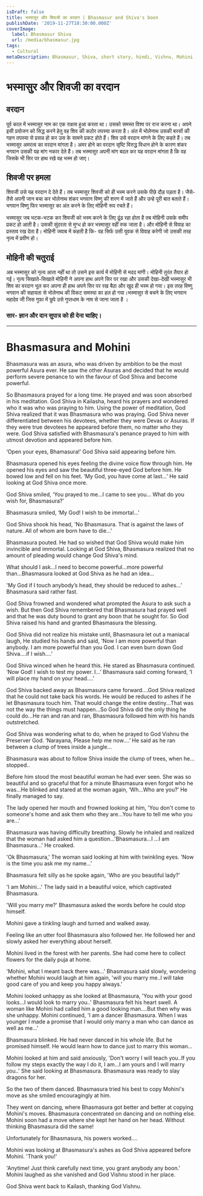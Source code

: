 ```yaml
---
isDraft: false
title: भस्मासुर और शिवजी का वरदान | Bhasmasur and Shiva's boon
publishDate: '2019-11-27T18:30:00.000Z'
coverImage:
  label: Bhasmasur Shiva
  url: /media/bhasmasur.jpg
tags:
  - Cultural
metaDescription: Bhasmasur, Shiva, short story, hindi, Vishnu, Mohini
---
```


# भस्मासुर और शिवजी का वरदान

## वरदान

पूर्व काल में भस्मासुर नाम का एक राक्षस हुआ करता था। उसको समस्त विश्व पर राज करना था। अपने इसी प्रयोजन को सिद्ध करने हेतु वह शिव की कठोर तपस्या करता है। अंत में भोलेनाथ उसकी बरसों की गहन तपस्या से प्रसन्न हो कर उस के सामने प्रकट होते हैं।
शिव उसे वरदान मांगने के लिए कहते हैं। तब भस्मासुर अमरत्व का वरदान मांगता है। अमर होने का वरदान सृष्टि विरुद्ध विधान होने के कारण शंकर भगवान उसकी यह मांग नकार देते हैं। तब भस्मासुर अपनी मांग बदल कर यह वरदान मांगता है कि वह जिसके भी सिर पर हाथ रखे वह भस्म हो जाए।

## शिवजी पर हमला

शिवजी उसे यह वरदान दे देते हैं। तब भस्मासुर शिवजी को ही भस्म करने उसके पीछे दौड़ पड़ता है। जैसे-तैसे अपनी जान बचा कर भोलेनाथ शंकर भगवान विष्णु की शरण में जाते हैं और उन्हे पूरी बात बताते हैं। भगवान विष्णु फिर भस्मासुर का अंत करने के लिए मोहिनी रूप रचते हैं।

भस्मासुर जब भटक-भटक कर शिवजी को भस्म करने के लिए ढूंढ रहा होता है तब मोहिनी उसके समीप प्रकट हो आती है। उसकी सुंदरता से मुग्ध हो कर भस्मासुर वहीं रुक जाता है। और मोहिनी से विवाह का प्रस्ताव रख देता है। मोहिनी जवाब में कहती है कि-
वह सिर्फ उसी युवक से विवाह करेगी जो उसकी तरह नृत्य में प्रवीण हो।

## मोहिनी की चतुराई

अब भस्मासुर को नृत्य आता नहीं था तो उसने इस कार्य में मोहिनी से मदद मांगी। मोहिनी तुरंत तैयार हो गई। नृत्य सिखाते-सिखाते मोहिनी ने अपना हाथ अपने सिर पर रखा और उसकी देखा-देखी भस्मासुर भी शिव का वरदान भूल कर अपना ही हाथ अपने सिर पर रख बैठा और खुद ही भस्म हो गया। इस तरह विष्णु भगवान की सहायता से भोलेनाथ की विकट समस्या का हल हो गया।भस्मासुर से बचने के लिए भगवान महादेव जी जिस गुफा में छुपे
उसे गुप्तधाम के नाम से जाना जाता है ।

### सार- ज्ञान और दान सुपात्र को ही देना चाहिए।

---

# Bhasmasura and Mohini

Bhasmasura was an asura, who was driven by ambition to be the most powerful Asura ever. He saw the other Asuras and decided that he would perform severe penance to win the favour of God Shiva and become powerful.

So Bhasmasura prayed for a long time. He prayed and was soon absorbed in his meditation. God Shiva in Kailasha, heard his prayers and wondered who it was who was praying to him. Using the power of meditation, God Shiva realized that it was Bhasmasura who was praying.
God Shiva never differentiated between his devotees, whether they were Devas or Asuras. If they were true devotees he appeared before them, no matter who they were. God Shiva satisfied with Bhasmasura's penance prayed to him with utmost devotion and appeared before him.

‘Open your eyes, Bhamasura!’ God Shiva said appearing before him.

Bhasmasura opened his eyes feeling the divine voice flow through him. He opened his eyes and saw the beautiful three-eyed God before him. He bowed low and fell on his feet. ‘My God, you have come at last…’ He said looking at God Shiva once more.

God Shiva smiled, ‘You prayed to me…I came to see you… What do you wish for, Bhasmasura?’

Bhasmasura smiled, ‘My God! I wish to be immortal...'

God Shiva shook his head, 'No Bhasmasura. That is against the laws of nature. All of whom are born have to die...'

Bhasmasura pouted. He had so wished that God Shiva would make him invincible and immortal. Looking at God Shiva, Bhasmasura realized that no amount of pleading would change God Shiva's mind.

What should I ask...I need to become powerful...more powerful than...Bhasmasura looked at God Shiva as he had an idea...

'My God if I touch anybody’s head, they should be reduced to ashes…’ Bhasmasura said rather fast.

God Shiva frowned and wondered what prompted the Asura to ask such a wish. But then God Shiva remembered that Bhasmasura had prayed well and that he was duty bound to grant any boon that he sought for. So God Shiva raised his hand and granted Bhasmasura the blessing.

God Shiva did not realize his mistake until, Bhasmasura let out a maniacal laugh, He studied his hands and said, 'Now I am more powerful than anybody. I am more powerful than you God. I can even burn down God Shiva….if I wish….’

God Shiva winced when he heard this. He stared as Bhasmasura continued. ‘Now God! I wish to test my power. I…’ Bhasmasura said coming forward, ‘I will place my hand on your head….’

God Shiva backed away as Bhasmasura came forward….God Shiva realized that he could not take back his words. He would be reduced to ashes if he let Bhasmasura touch him. That would change the entire destiny...That was not the way the things must happen...So God Shiva did the only thing he could do...He ran and ran and ran, Bhasmasura followed him with his hands outstretched.

God Shiva was wondering what to do, when he prayed to God Vishnu the Preserver God. ‘Narayana, Please help me now….’ He said as he ran between a clump of trees inside a jungle…

Bhasmasura was about to follow Shiva inside the clump of trees, when he…stopped..

Before him stood the most beautiful woman he had ever seen. She was so beautiful and so graceful that for a minute Bhasmasura even forgot who he was…He blinked and stared at the woman again, ‘Wh…Who are you?’ He finally managed to say.

The lady opened her mouth and frowned looking at him, 'You don't come to someone's home and ask them who they are...You have to tell me who you are...'

Bhasmasura was having difficulty breathing. Slowly he inhaled and realized that the woman had asked him a question...'Bhasmasura...I ...I am Bhasmasura...' He croaked.

'Ok Bhasmasura,' The woman said looking at him with twinkling eyes. 'Now is the time you ask me my name...'

Bhasmasura felt silly as he spoke again, 'Who are you beautiful lady?'

'I am Mohini...' The lady said in a beautiful voice, which captivated Bhasmasura.

'Will you marry me?' Bhasmasura asked the words before he could stop himself.

Mohini gave a tinkling laugh and turned and walked away.

Feeling like an utter fool Bhasmasura also followed her. He followed her and slowly asked her everything about herself.

Mohini lived in the forest with her parents. She had come here to collect flowers for the daily puja at home.

'Mohini, what I meant back there was...' Bhasmasura said slowly, wondering whether Mohini would laugh at him again, 'will you marry me..I will take good care of you and keep you happy always.'

Mohini looked unhappy as she looked at Bhasmasura, 'You with your good looks...I would look to marry you..' Bhasmasura felt his heart swell. A woman like Mohini had called him a good looking man....But then why was she unhappy. Mohini continued, 'I am a dancer Bhasmasura. When I was younger I made a promise that I would only marry a man who can dance as well as me...'

Bhasmasura blinked. He had never danced in his whole life. But he promised himself. He would learn how to dance just to marry this woman...

Mohini looked at him and said anxiously, 'Don't worry I will teach you..If you follow my steps exactly the way I do it, I am...I am yours and I will marry you..' She said looking at Bhasmasura. Bhasmasura was ready to slay dragons for her.

So the two of them danced. Bhasmasura tried his best to copy Mohini's move as she smiled encouragingly at him.

They went on dancing, where Bhasmasura got better and better at copying Mohini's moves. Bhasmasura concentrated on dancing and on nothing else. Mohini soon had a move where she kept her hand on her head. Without thinking Bhasmasura did the same!

Unfortunately for Bhasmasura, his powers worked....

Mohini was looking at Bhasmasura's ashes as God Shiva appeared before Mohini. 'Thank you!'

'Anytime! Just think carefully next time, you grant anybody any boon.' Mohini laughed as she vanished and God Vishnu stood in her place.

God Shiva went back to Kailash, thanking God Vishnu.
